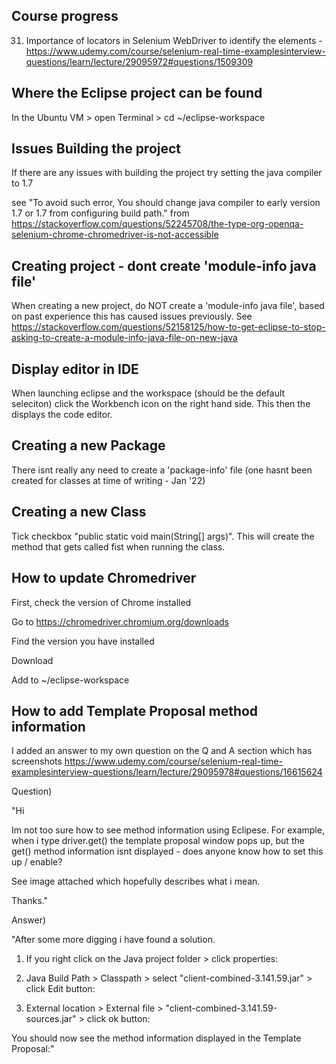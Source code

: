 ## Course progress
31. Importance of locators in Selenium WebDriver to identify the elements - https://www.udemy.com/course/selenium-real-time-examplesinterview-questions/learn/lecture/29095972#questions/1509309

## Where the Eclipse project can be found
In the Ubuntu VM > open Terminal > cd ~/eclipse-workspace

## Issues Building the project
If there are any issues with building the project try setting the java compiler to 1.7

see "To avoid such error, You should change java compiler to early version 1.7 or 1.7 from configuring build path." from https://stackoverflow.com/questions/52245708/the-type-org-openqa-selenium-chrome-chromedriver-is-not-accessible

## Creating project - dont create 'module-info java file'
When creating a new project, do NOT create a 'module-info java file', based on past experience this has caused issues previously. See https://stackoverflow.com/questions/52158125/how-to-get-eclipse-to-stop-asking-to-create-a-module-info-java-file-on-new-java

## Display editor in IDE
When launching eclipse and the workspace (should be the default seleciton) click the Workbench icon on the right hand side. This then the displays the code editor.

## Creating a new Package
There isnt really any need to create a 'package-info' file (one hasnt been created for classes at time of writing - Jan '22)

## Creating a new Class
Tick checkbox "public static void main(String[] args)". This will create the method that gets called fist when running the class.

## How to update Chromedriver
First, check the version of Chrome installed

Go to https://chromedriver.chromium.org/downloads

Find the version you have installed

Download 

Add to ~/eclipse-workspace

## How to add Template Proposal method information
I added an answer to my own question on the Q and A section which has screenshots
https://www.udemy.com/course/selenium-real-time-examplesinterview-questions/learn/lecture/29095978#questions/16615624

Question)

"Hi

Im not too sure how to see method information using Eclipese. For example, when i type driver.get() the template proposal window pops up, but the get() method information isnt displayed - does anyone know how to set this up / enable?

See image attached which hopefully describes what i mean.

Thanks."

Answer)

"After some more digging i have found a solution.

1) If you right click on the Java project folder > click properties:

2) Java Build Path > Classpath > select "client-combined-3.141.59.jar" > click Edit button:

3) External location > External file > "client-combined-3.141.59-sources.jar" > click ok button:

You should now see the method information displayed in the Template Proposal:"
